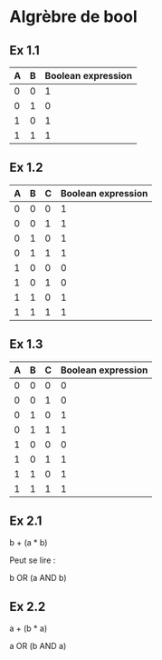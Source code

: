 # Algrèbre de bool

## Ex 1.1

| A   | B   | Boolean expression |
| --- | --- | ------------------ |
| 0   | 0   | 1                  |
| 0   | 1   | 0                  |
| 1   | 0   | 1                  |
| 1   | 1   | 1                  |

## Ex 1.2

| A   | B   | C   | Boolean expression |
| --- | --- | --- | ------------------ |
| 0   | 0   | 0   | 1                  |
| 0   | 0   | 1   | 1                  |
| 0   | 1   | 0   | 1                  |
| 0   | 1   | 1   | 1                  |
| 1   | 0   | 0   | 0                  |
| 1   | 0   | 1   | 0                  |
| 1   | 1   | 0   | 1                  |
| 1   | 1   | 1   | 1                  |

## Ex 1.3

| A   | B   | C   | Boolean expression |
| --- | --- | --- | ------------------ |
| 0   | 0   | 0   | 0                  |
| 0   | 0   | 1   | 0                  |
| 0   | 1   | 0   | 1                  |
| 0   | 1   | 1   | 1                  |
| 1   | 0   | 0   | 0                  |
| 1   | 0   | 1   | 1                  |
| 1   | 1   | 0   | 1                  |
| 1   | 1   | 1   | 1                  |

## Ex 2.1

b + (a \* b)

Peut se lire :

b OR (a AND b)

## Ex 2.2

a + (b \* a)

a OR (b AND a)
